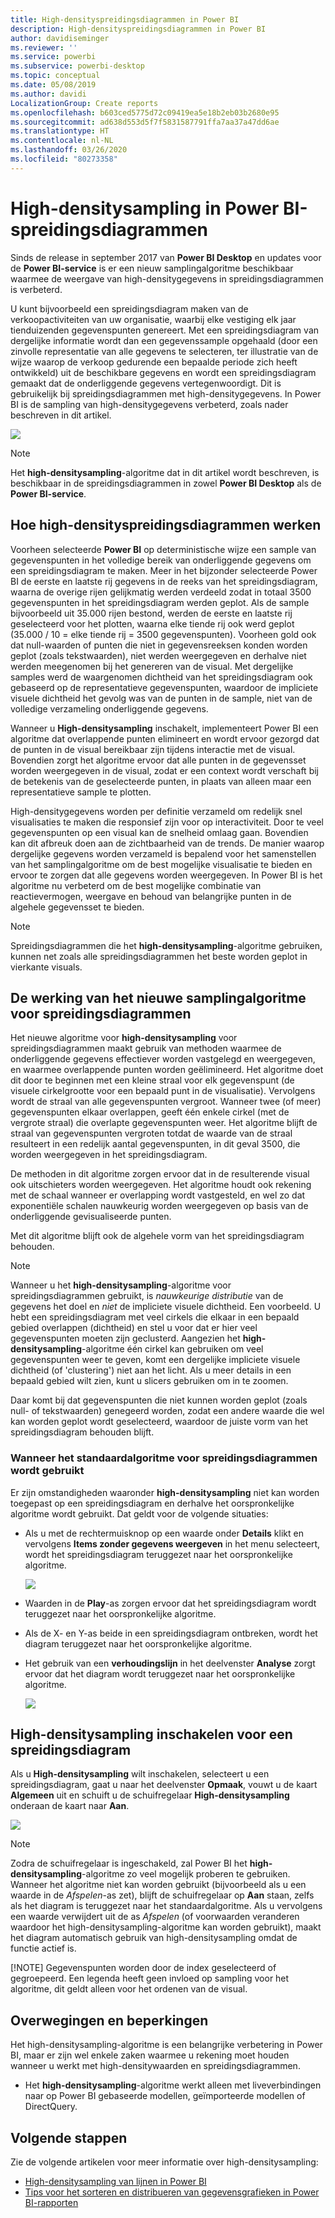 ```yaml
---
title: High-densityspreidingsdiagrammen in Power BI
description: High-densityspreidingsdiagrammen in Power BI
author: davidiseminger
ms.reviewer: ''
ms.service: powerbi
ms.subservice: powerbi-desktop
ms.topic: conceptual
ms.date: 05/08/2019
ms.author: davidi
LocalizationGroup: Create reports
ms.openlocfilehash: b603ced5775d72c09419ea5e18b2eb03b2680e95
ms.sourcegitcommit: ad638d553d5f7f5831587791ffa7aa37a47dd6ae
ms.translationtype: HT
ms.contentlocale: nl-NL
ms.lasthandoff: 03/26/2020
ms.locfileid: "80273358"
---
```

# <a name="high-density-sampling-in-power-bi-scatter-charts"></a>High-densitysampling in Power BI-spreidingsdiagrammen
Sinds de release in september 2017 van **Power BI Desktop** en updates voor de **Power BI-service** is er een nieuw samplingalgoritme beschikbaar waarmee de weergave van high-densitygegevens in spreidingsdiagrammen is verbeterd.

U kunt bijvoorbeeld een spreidingsdiagram maken van de verkoopactiviteiten van uw organisatie, waarbij elke vestiging elk jaar tienduizenden gegevenspunten genereert. Met een spreidingsdiagram van dergelijke informatie wordt dan een gegevenssample opgehaald (door een zinvolle representatie van alle gegevens te selecteren, ter illustratie van de wijze waarop de verkoop gedurende een bepaalde periode zich heeft ontwikkeld) uit de beschikbare gegevens en wordt een spreidingsdiagram gemaakt dat de onderliggende gegevens vertegenwoordigt. Dit is gebruikelijk bij spreidingsdiagrammen met high-densitygegevens. In Power BI is de sampling van high-densitygegevens verbeterd, zoals nader beschreven in dit artikel.

![](media/desktop-high-density-scatter-charts/high-density-scatter-charts_01.png)

> [!NOTE]
> Het **high-densitysampling**-algoritme dat in dit artikel wordt beschreven, is beschikbaar in de spreidingsdiagrammen in zowel **Power BI Desktop** als de **Power BI-service**.
> 
> 

## <a name="how-high-density-scatter-charts-work"></a>Hoe high-densityspreidingsdiagrammen werken
Voorheen selecteerde **Power BI** op deterministische wijze een sample van gegevenspunten in het volledige bereik van onderliggende gegevens om een spreidingsdiagram te maken. Meer in het bijzonder selecteerde Power BI de eerste en laatste rij gegevens in de reeks van het spreidingsdiagram, waarna de overige rijen gelijkmatig werden verdeeld zodat in totaal 3500 gegevenspunten in het spreidingsdiagram werden geplot. Als de sample bijvoorbeeld uit 35.000 rijen bestond, werden de eerste en laatste rij geselecteerd voor het plotten, waarna elke tiende rij ook werd geplot (35.000 / 10 = elke tiende rij = 3500 gegevenspunten). Voorheen gold ook dat null-waarden of punten die niet in gegevensreeksen konden worden geplot (zoals tekstwaarden), niet werden weergegeven en derhalve niet werden meegenomen bij het genereren van de visual. Met dergelijke samples werd de waargenomen dichtheid van het spreidingsdiagram ook gebaseerd op de representatieve gegevenspunten, waardoor de impliciete visuele dichtheid het gevolg was van de punten in de sample, niet van de volledige verzameling onderliggende gegevens.

Wanneer u **High-densitysampling** inschakelt, implementeert Power BI een algoritme dat overlappende punten elimineert en wordt ervoor gezorgd dat de punten in de visual bereikbaar zijn tijdens interactie met de visual. Bovendien zorgt het algoritme ervoor dat alle punten in de gegevensset worden weergegeven in de visual, zodat er een context wordt verschaft bij de betekenis van de geselecteerde punten, in plaats van alleen maar een representatieve sample te plotten.

High-densitygegevens worden per definitie verzameld om redelijk snel visualisaties te maken die responsief zijn voor op interactiviteit. Door te veel gegevenspunten op een visual kan de snelheid omlaag gaan. Bovendien kan dit afbreuk doen aan de zichtbaarheid van de trends. De manier waarop dergelijke gegevens worden verzameld is bepalend voor het samenstellen van het samplingalgoritme om de best mogelijke visualisatie te bieden en ervoor te zorgen dat alle gegevens worden weergegeven. In Power BI is het algoritme nu verbeterd om de best mogelijke combinatie van reactievermogen, weergave en behoud van belangrijke punten in de algehele gegevensset te bieden.

> [!NOTE]
> Spreidingsdiagrammen die het **high-densitysampling**-algoritme gebruiken, kunnen net zoals alle spreidingsdiagrammen het beste worden geplot in vierkante visuals.
> 
> 

## <a name="how-the-new-scatter-chart-sampling-algorithm-works"></a>De werking van het nieuwe samplingalgoritme voor spreidingsdiagrammen
Het nieuwe algoritme voor **high-densitysampling** voor spreidingsdiagrammen maakt gebruik van methoden waarmee de onderliggende gegevens effectiever worden vastgelegd en weergegeven, en waarmee overlappende punten worden geëlimineerd. Het algoritme doet dit door te beginnen met een kleine straal voor elk gegevenspunt (de visuele cirkelgrootte voor een bepaald punt in de visualisatie). Vervolgens wordt de straal van alle gegevenspunten vergroot. Wanneer twee (of meer) gegevenspunten elkaar overlappen, geeft één enkele cirkel (met de vergrote straal) die overlapte gegevenspunten weer. Het algoritme blijft de straal van gegevenspunten vergroten totdat de waarde van de straal resulteert in een redelijk aantal gegevenspunten, in dit geval 3500, die worden weergegeven in het spreidingsdiagram.

De methoden in dit algoritme zorgen ervoor dat in de resulterende visual ook uitschieters worden weergegeven. Het algoritme houdt ook rekening met de schaal wanneer er overlapping wordt vastgesteld, en wel zo dat exponentiële schalen nauwkeurig worden weergegeven op basis van de onderliggende gevisualiseerde punten.

Met dit algoritme blijft ook de algehele vorm van het spreidingsdiagram behouden.

> [!NOTE]
> Wanneer u het **high-densitysampling**-algoritme voor spreidingsdiagrammen gebruikt, is *nauwkeurige distributie* van de gegevens het doel en *niet* de impliciete visuele dichtheid. Een voorbeeld. U hebt een spreidingsdiagram met veel cirkels die elkaar in een bepaald gebied overlappen (dichtheid) en stel u voor dat er hier veel gegevenspunten moeten zijn geclusterd. Aangezien het **high-densitysampling**-algoritme één cirkel kan gebruiken om veel gegevenspunten weer te geven, komt een dergelijke impliciete visuele dichtheid (of 'clustering') niet aan het licht. Als u meer details in een bepaald gebied wilt zien, kunt u slicers gebruiken om in te zoomen.
> 
> 

Daar komt bij dat gegevenspunten die niet kunnen worden geplot (zoals null- of tekstwaarden) genegeerd worden, zodat een andere waarde die wel kan worden geplot wordt geselecteerd, waardoor de juiste vorm van het spreidingsdiagram behouden blijft.

### <a name="when-the-standard-algorithm-for-scatter-charts-is-used"></a>Wanneer het standaardalgoritme voor spreidingsdiagrammen wordt gebruikt
Er zijn omstandigheden waaronder **high-densitysampling** niet kan worden toegepast op een spreidingsdiagram en derhalve het oorspronkelijke algoritme wordt gebruikt. Dat geldt voor de volgende situaties:

* Als u met de rechtermuisknop op een waarde onder **Details** klikt en vervolgens **Items zonder gegevens weergeven** in het menu selecteert, wordt het spreidingsdiagram teruggezet naar het oorspronkelijke algoritme.
  
  ![](media/desktop-high-density-scatter-charts/high-density-scatter-charts_02.png)
* Waarden in de **Play**-as zorgen ervoor dat het spreidingsdiagram wordt teruggezet naar het oorspronkelijke algoritme.
* Als de X- en Y-as beide in een spreidingsdiagram ontbreken, wordt het diagram teruggezet naar het oorspronkelijke algoritme.
* Het gebruik van een **verhoudingslijn** in het deelvenster **Analyse** zorgt ervoor dat het diagram wordt teruggezet naar het oorspronkelijke algoritme.
  
  ![](media/desktop-high-density-scatter-charts/high-density-scatter-charts_03.png)

## <a name="how-to-turn-on-high-density-sampling-for-a-scatter-chart"></a>High-densitysampling inschakelen voor een spreidingsdiagram
Als u **High-densitysampling** wilt inschakelen, selecteert u een spreidingsdiagram, gaat u naar het deelvenster **Opmaak**, vouwt u de kaart **Algemeen** uit en schuift u de schuifregelaar **High-densitysampling** onderaan de kaart naar **Aan**.

![](media/desktop-high-density-scatter-charts/high-density-scatter-charts_04.png)

> [!NOTE]
> Zodra de schuifregelaar is ingeschakeld, zal Power BI het **high-densitysampling**-algoritme zo veel mogelijk proberen te gebruiken. Wanneer het algoritme niet kan worden gebruikt (bijvoorbeeld als u een waarde in de *Afspelen*-as zet), blijft de schuifregelaar op **Aan** staan, zelfs als het diagram is teruggezet naar het standaardalgoritme. Als u vervolgens een waarde verwijdert uit de as *Afspelen* (of voorwaarden veranderen waardoor het high-densitysampling-algoritme kan worden gebruikt), maakt het diagram automatisch gebruik van high-densitysampling omdat de functie actief is.
> 
> [!NOTE]
> Gegevenspunten worden door de index geselecteerd of gegroepeerd. Een legenda heeft geen invloed op sampling voor het algoritme, dit geldt alleen voor het ordenen van de visual.
> 
> 

## <a name="considerations-and-limitations"></a>Overwegingen en beperkingen
Het high-densitysampling-algoritme is een belangrijke verbetering in Power BI, maar er zijn wel enkele zaken waarmee u rekening moet houden wanneer u werkt met high-densitywaarden en spreidingsdiagrammen.

* Het **high-densitysampling**-algoritme werkt alleen met liveverbindingen naar op Power BI gebaseerde modellen, geïmporteerde modellen of DirectQuery.

## <a name="next-steps"></a>Volgende stappen

Zie de volgende artikelen voor meer informatie over high-densitysampling:

* [High-densitysampling van lijnen in Power BI](desktop-high-density-sampling.md)
* [Tips voor het sorteren en distribueren van gegevensgrafieken in Power BI-rapporten](guidance/report-tips-sort-distribute-data-plots.md)
